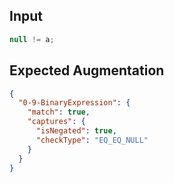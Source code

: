 
## Input
```javascript input
null != a;
```

## Expected Augmentation
```json expected augmentations
{
  "0-9-BinaryExpression": {
    "match": true,
    "captures": {
      "isNegated": true,
      "checkType": "EQ_EQ_NULL"
    }
  }
}
```
